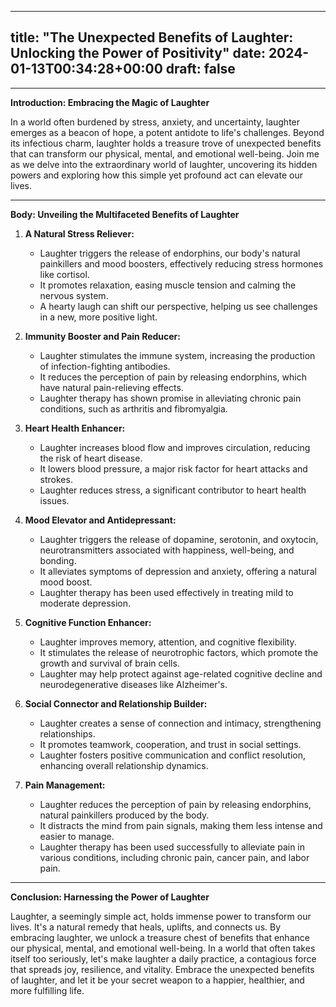 
---
title: "The Unexpected Benefits of Laughter: Unlocking the Power of Positivity"
date: 2024-01-13T00:34:28+00:00
draft: false
---

---

**Introduction: Embracing the Magic of Laughter**

In a world often burdened by stress, anxiety, and uncertainty, laughter emerges as a beacon of hope, a potent antidote to life's challenges. Beyond its infectious charm, laughter holds a treasure trove of unexpected benefits that can transform our physical, mental, and emotional well-being. Join me as we delve into the extraordinary world of laughter, uncovering its hidden powers and exploring how this simple yet profound act can elevate our lives.

---

**Body: Unveiling the Multifaceted Benefits of Laughter**

1. **A Natural Stress Reliever:**

   - Laughter triggers the release of endorphins, our body's natural painkillers and mood boosters, effectively reducing stress hormones like cortisol.
   - It promotes relaxation, easing muscle tension and calming the nervous system.
   - A hearty laugh can shift our perspective, helping us see challenges in a new, more positive light.

2. **Immunity Booster and Pain Reducer:**

   - Laughter stimulates the immune system, increasing the production of infection-fighting antibodies.
   - It reduces the perception of pain by releasing endorphins, which have natural pain-relieving effects.
   - Laughter therapy has shown promise in alleviating chronic pain conditions, such as arthritis and fibromyalgia.

3. **Heart Health Enhancer:**

   - Laughter increases blood flow and improves circulation, reducing the risk of heart disease.
   - It lowers blood pressure, a major risk factor for heart attacks and strokes.
   - Laughter reduces stress, a significant contributor to heart health issues.

4. **Mood Elevator and Antidepressant:**

   - Laughter triggers the release of dopamine, serotonin, and oxytocin, neurotransmitters associated with happiness, well-being, and bonding.
   - It alleviates symptoms of depression and anxiety, offering a natural mood boost.
   - Laughter therapy has been used effectively in treating mild to moderate depression.

5. **Cognitive Function Enhancer:**

   - Laughter improves memory, attention, and cognitive flexibility.
   - It stimulates the release of neurotrophic factors, which promote the growth and survival of brain cells.
   - Laughter may help protect against age-related cognitive decline and neurodegenerative diseases like Alzheimer's.

6. **Social Connector and Relationship Builder:**

   - Laughter creates a sense of connection and intimacy, strengthening relationships.
   - It promotes teamwork, cooperation, and trust in social settings.
   - Laughter fosters positive communication and conflict resolution, enhancing overall relationship dynamics.

7. **Pain Management:**

   - Laughter reduces the perception of pain by releasing endorphins, natural painkillers produced by the body.
   - It distracts the mind from pain signals, making them less intense and easier to manage.
   - Laughter therapy has been used successfully to alleviate pain in various conditions, including chronic pain, cancer pain, and labor pain.

---

**Conclusion: Harnessing the Power of Laughter**

Laughter, a seemingly simple act, holds immense power to transform our lives. It's a natural remedy that heals, uplifts, and connects us. By embracing laughter, we unlock a treasure chest of benefits that enhance our physical, mental, and emotional well-being. In a world that often takes itself too seriously, let's make laughter a daily practice, a contagious force that spreads joy, resilience, and vitality. Embrace the unexpected benefits of laughter, and let it be your secret weapon to a happier, healthier, and more fulfilling life.